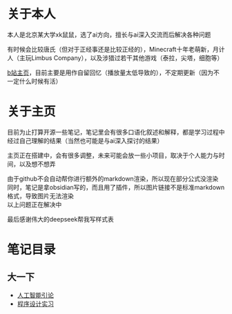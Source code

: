 # 关于本人

本人是北京某大学xk鼠鼠，选了ai方向，擅长与ai深入交流而后解决各种问题

有时候会比较唐氏（但对于正经事还是比较正经的），Minecraft十年老萌新，月计人（主玩Limbus Company），以及涉猎过若干其他游戏（泰拉，尖塔，细胞等）

[b站主页](https://space.bilibili.com/521407397?spm_id_from=333.1007.0.0)，目前主要是用作自留回忆（播放量太低导致的），不定期更新（因为不一定什么时候有活）


# 关于主页

目前为止打算开源一些笔记，笔记里会有很多口语化叙述和解释，都是学习过程中经过自己理解的结果（当然也可能是与ai深入探讨的结果）

主页正在搭建中，会有很多调整，未来可能会放一些小项目，取决于个人能力与时间，以及想不想弄

由于github不会自动帮你进行额外的markdown渲染，所以现在部分公式没渲染<br>
同时，笔记是拿obsidian写的，而且用了插件，所以图片链接不是标准markdown格式，导致图片无法渲染<br>
以上问题正在解决中

最后感谢伟大的deepseek帮我写样式表


# 笔记目录

## 大一下
- [人工智能引论](https://lihua5487.github.io/AI引论/index)<br>
- [程序设计实习](https://lihua5487.github.io/程设/index)




